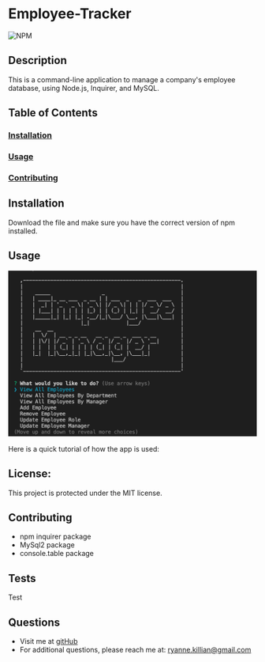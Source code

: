 # **Employee-Tracker**

![NPM](https://img.shields.io/npm/l/inquirer)

  ## **Description**
  This is a command-line application to manage a company's employee database, using Node.js, Inquirer, and MySQL.
  
  ## **Table of Contents**
  ### [Installation](#Installation)
  ### [Usage](#Usage) 
  ### [Contributing](#contributing)
    
  ## Installation
  Download the file and make sure you have the correct version of npm installed.
   
  ## Usage
  ![screenshot](./screenshot.png)
  
  Here is a quick tutorial of how the app is used:
    
  ## **License:**
  This project is protected under the MIT license.

  ## Contributing
  * npm inquirer package
  * MySql2 package
  * console.table package
  
  
  ## **Tests**
  Test
  
  ## **Questions**
  * Visit me at [gitHub](http://www.github.com/ryannekillian)
  * For additional questions, please reach me at: ryanne.killian@gmail.com
